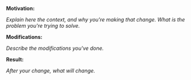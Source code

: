 <!--
    🚨 ATTENTION! 🚨

    This PR template is REQUIRED. PRs not following this format will be closed without review.

    Requirements:
    - PR title must follow commit conventions: https://www.conventionalcommits.org/en/v1.0.0/
    - Label your PR with the correct type (e.g., 🐛 Bug, ✨ Enhancement, 🧪 Test, etc.)
    - Provide clear and specific details in each section
-->

**Motivation:**

_Explain here the context, and why you're making that change. What is the problem you're trying to solve._

**Modifications:**

_Describe the modifications you've done._

**Result:**

_After your change, what will change._
